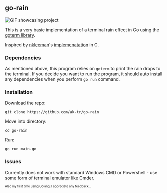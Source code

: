 ## go-rain

![GIF showcasing project](https://i.imgur.com/zbruavY.gif)

This is a very basic implementation of a terminal rain effect in Go using the [goterm library](https://github.com/buger/goterm).

Inspired by [nkleeman](https://github.com/nkleemann)'s [implemenatation](https://github.com/nkleemann/ascii-rain) in C.

### Dependencies

As mentioned above, this program relies on `goterm` to print the rain drops to the terminal. If you decide you want to run the program, it should auto install any dependencies when you perform `go run` command.

### Installation

Download the repo:

`git clone https://github.com/ak-tr/go-rain`

Move into directory:

`cd go-rain`

Run:

`go run main.go`

### Issues

Currently does not work with standard Windows CMD or Powershell - use some form of terminal emulator like Cmder.

<sup><sub>Also my first time using Golang, I appreciate any feedback...</sub></sup>
